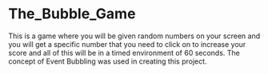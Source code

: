 # The_Bubble_Game
This is a game where you will be given random numbers on your screen and you will get a specific number that you need to click on to increase your score and all of this will be in a timed environment of 60 seconds. 
The concept of Event Bubbling was used in creating this project.
